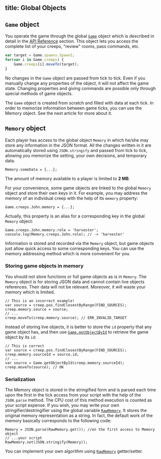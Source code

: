 title: Global Objects
---

## `Game` object

You operate the game through the global [`Game`](/api/#Game) object which is described in detail in the [API Reference](/api/) section. This object lets you access the complete list of your creeps, "review" rooms, pass commands, etc.

```javascript
var target = Game.spawns.Spawn1;
for(var i in Game.creeps) {
    Game.creeps[i].moveTo(target);
}  
```

No changes in the `Game` object are passed from tick to tick. Even if you manually change any properties of the object, it will not affect the game state. Changing properties and giving commands are possible only through special methods of game objects.

The `Game` object is created from scratch and filled with data at each tick. In order to memorize information between game ticks, you can use the Memory object. See the next article for more about it.

## `Memory` object

Each player has access to the global object `Memory` in which he/she may store any information in the JSON format. All the changes written in it are automatically stored using `JSON.stringify` and passed from tick to tick, allowing you memorize the setting, your own decisions, and temporary data.

    Memory.someData = {...};

The amount of memory available to a player is limited to **2 MB**.

For your convenience, some game objects are linked to the global `Memory` object and store their own keys in it. For example, you may address the memory of an individual creep with the help of its `memory` property:

    Game.creeps.John.memory = {...};


Actually, this property is an alias for a corresponding key in the global `Memory` object:

    Game.creeps.John.memory.role = 'harvester';
    console.log(Memory.creeps.John.role); // -> 'harvester'


Information is stored and recorded via the `Memory` object, but game objects just allow quick access to some corresponding keys. You can use the memory addressing method which is more convenient for you.

### Storing game objects in memory

You should not store functions or full game objects as is in `Memory`. The `Memory` object is for storing JSON data and cannot contain live objects references. Their data will not be relevant. Moreover, it will waste your memory which is limited.

    // This is an incorrect example!
    var source = creep.pos.findClosestByRange(FIND_SOURCES);
    creep.memory.source = source;
    // ... 
    creep.moveTo(creep.memory.source); // ERR_INVALID_TARGET

Instead of storing live objects, it is better to store the `id` property that any game object has, and then use [`Game.getObjectById`](/api/#Game.getObjectById) to retrieve the game object by its `id`:

    // This is correct
    var source = creep.pos.findClosestByRange(FIND_SOURCES);
    creep.memory.sourceId = source.id;
    // ...
    var source = Game.getObjectById(creep.memory.sourceId);
    creep.moveTo(source); // OK

### Serialization

The Memory object is stored in the stringified form and is parsed each time upon the first in the tick access from your script with the help of the `JSON.parse` method. The CPU cost of this method execution is counted as your script expense. If you wish, you may write your own stringifier/destringifier using the global variable [`RawMemory`](/api/#RawMemory). It stores the original memory representation as a string. In fact, the default work of the memory basically corresponds to the following code:

    Memory = JSON.parse(RawMemory.get()); //on the first access to Memory object
    // ...your script
    RawMemory.set(JSON.stringify(Memory));

You can implement your own algorithm using [`RawMemory`](/api/#RawMemory) getter/setter.
